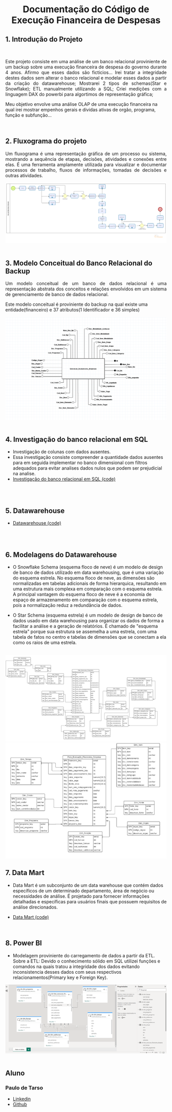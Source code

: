 <h1 align="center">
    <br>
    <p align="center">Documentação do Código de Execução Financeira de Despesas<p>
</h1>

## 1. Introdução do Projeto

<br>

<p align="justify"> Este projeto consiste em uma análise de um banco relacional proviniente de um backup sobre uma execução financeira de despesa do governo durante 4 anos. Afirmo que esses dados são ficticios...
Irei tratar a integridade destes dados sem alterar o banco relacional e modelar esses dados a partir da criação do datawarehouse;
Mostrarei 2 tipos de schemas(Star e Snowflake);
ETL manualmente utilizando a SQL;
Criei medições com a linguagem DAX do powerbi para algortimos de representação gráfica;

Meu objetivo envolve uma análise OLAP de uma execução financeira na qual irei mostrar empenhos gerais e dividas ativas de orgão, programa, função e subfunção...

</p>

<br>

## 2.  Fluxograma do projeto

<p align="justify">
Um fluxograma é uma representação gráfica de um processo ou sistema, mostrando a sequência de etapas, decisões, atividades e conexões entre elas. É uma ferramenta amplamente utilizada para visualizar e documentar processos de trabalho, fluxos de informações, tomadas de decisões e outras atividades.
</p>
 <img src="./Fluxograma do Projeto/Fluxograma Execução financeira de despesas.png">
<br>

<br>

## 3. Modelo Conceitual do Banco Relacional do Backup

<p align="justify">
 Um modelo conceitual de um banco de dados relacional é uma representação abstrata dos conceitos e relações envolvidos em um sistema de gerenciamento de banco de dados relacional.

 Este modelo conceitual é proviniente do backup na qual existe uma entidade(financeiro) e 37 atributos(1 Identificador e 36 simples)
</p>
 <img src="./Modelo Conceitual do Banco Relacional do Backup/Captura de tela 2023-07-07 201731.png">
<br>

<br>

## 4. Investigação do banco relacional em SQL

- Investigação de colunas com dados ausentes.
- Essa investigação consiste compreender a quantidade dados ausentes para em seguida implementar no banco dimensional com filtros adequados para evitar analises dados nulos que podem ser prejudicial na analise.
- [Investigação do banco relacional em SQL (code)](https://github.com/PTdiasmartins/execucao-financeira-de-despesas/tree/main/Investiga%C3%A7%C3%A3o%20do%20banco%20relacional%20em%20SQL%20(parte%204))

<br>

<br>

## 5. Datawarehouse

- [Datawarehouse (code)](https://github.com/PTdiasmartins/execucao-financeira-de-despesas/tree/main/Datawarehouse%20completo)
<br>

<br>

## 6. Modelagens do Datawarehouse

- O Snowflake Schema (esquema floco de neve) é um modelo de design de banco de dados utilizado em data warehousing, que é uma variação do esquema estrela. No esquema floco de neve, as dimensões são normalizadas em tabelas adicionais de forma hierarquica, resultando em uma estrutura mais complexa em comparação com o esquema estrela. A principal vantagem do esquema floco de neve é a economia de espaço de armazenamento em comparação com o esquema estrela, pois a normalização reduz a redundância de dados.

- O Star Schema (esquema estrela) é um modelo de design de banco de dados usado em data warehousing para organizar os dados de forma a facilitar a análise e a geração de relatórios. É chamado de "esquema estrela" porque sua estrutura se assemelha a uma estrela, com uma tabela de fatos no centro e tabelas de dimensões que se conectam a ela como os raios de uma estrela.

<br>

<img src="./Modelagens do Datawarehouse/snowflake.jpg">

<br>
<img src="./Modelagens do Datawarehouse/starschema.jpg">


## 7. Data Mart

- Data Mart é um subconjunto de um data warehouse que contém dados específicos de um determinado departamento, área de negócio ou necessidades de análise. É projetado para fornecer informações detalhadas e específicas para usuários finais que possuem requisitos de análise direcionados.

- [Data Mart (code)](https://github.com/PTdiasmartins/execucao-financeira-de-despesas/tree/main/Data%20Mart)

<br>

## 8. Power BI

- Modelagem proviniente do carregamento de dados a partir da ETL.
Sobre a ETL: Devido o conhecimento sólido em SQL utilizei funções e comandos na quais tratou a integridade dos dados evitando inconsistencia desses dados com seus respectivos relacionamentos(Primary key e Foreign Key).

<img src="./PowerBI/Modelagem do PowerBI.png">

<br>

<br>

## Aluno

### Paulo de Tarso

- [Linkedin](https://www.linkedin.com/in/paulo-de-tarso-moura-81b57b274/)
- [Github](https://github.com/PTdiasmartins)
